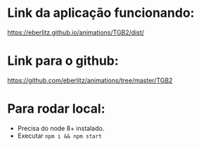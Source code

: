 

# Link da aplicação funcionando:

https://eberlitz.github.io/animations/TGB2/dist/

# Link para o github:

https://github.com/eberlitz/animations/tree/master/TGB2

# Para rodar local:

- Precisa do node 8+ instalado.
- Executar `npm i && npm start`
